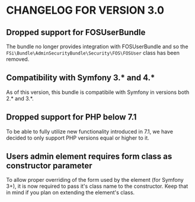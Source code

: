 # CHANGELOG FOR VERSION 3.0

## Dropped support for FOSUserBundle

The bundle no longer provides integration with FOSUserBundle and so the
`FSi\Bundle\AdminSecurityBundle\Security\FOS\FOSUser` class has been removed.

## Compatibility with Symfony 3.* and 4.*

As of this version, this bundle is compatibile with Symfony in versions both 2.* and 3.*.

## Dropped support for PHP below 7.1

To be able to fully utilize new functionality introduced in 7.1, we have decided
to only support PHP versions equal or higher to it.

## Users admin element requires form class as constructor parameter

To allow proper overriding of the form used by the element (for Symfony 3+), it
is now required to pass it's class name to the constructor. Keep that in mind if
you plan on extending the element's class.
